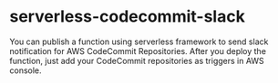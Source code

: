 # serverless-codecommit-slack

You can publish a function using serverless framework to send slack notification for AWS CodeCommit Repositories.
After you deploy the function, just add your CodeCommit repositories as triggers in AWS console.
